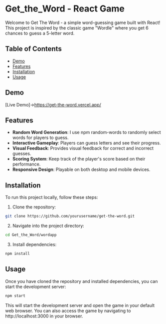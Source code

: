 # Get_the_Word - React Game


Welcome to Get The Word - a simple word-guessing game built with React! This project is inspired by the classic game "Wordle" where you get 6 chances to guess a 5-letter word.

## Table of Contents

- [Demo](#demo)
- [Features](#features)
- [Installation](#installation)
- [Usage](#usage)
  
## Demo

[Live Demo]->https://get-the-word.vercel.app/

## Features

- **Random Word Generation**: I use npm random-words to randomly select words for players to guess.
- **Interactive Gameplay**: Players can guess letters and see their progress.
- **Visual Feedback**: Provides visual feedback for correct and incorrect guesses.
- **Scoring System**: Keep track of the player's score based on their performance.
- **Responsive Design**: Playable on both desktop and mobile devices.

## Installation

To run this project locally, follow these steps:

1. Clone the repository:

```bash
git clone https://github.com/yourusername/get-the-word.git
```
2. Navigate into the project directory:
```bash
cd Get_the_Word/wordapp
```
3. Install dependencies:
```bash
npm install
```

## Usage
Once you have cloned the repository and installed dependencies, you can start the development server:
```bash
npm start
```
This will start the development server and open the game in your default web browser. You can also access the game by navigating to http://localhost:3000 in your browser.
